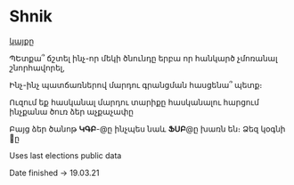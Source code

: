 # Shnik
[կայքը](shnik.pythonanyhwere.com)

ՊԵտքա՞ ճշտել ինչ-որ մեկի ծնունդը երբա որ հանկարծ չմոռանալ շնորհավորել, 

Ինչ-ինչ պատճառներով մարդու գրանցման հասցենա՞ պետք։

Ուզում եք հասկանալ մարդու տարիքը հասկանալու հարցում ինչքանա ծուռ ձեր աչքաչափը

Բայց ձեր ծանոթ **ԿԳԲ**-@ը ինչպես նաև **ՖՍԲ**@ը խառն են։ Ձեզ կօգնի :dog:ը 

Uses last elections public data

Date finished -> 19.03.21
